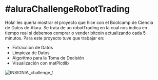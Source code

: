 # #aluraChallengeRobotTrading
Hola! les quería mostrar el proyecto que hice con el Bootcamp de Ciencia de Datos de Alura.
Se trata de un robotTrading en la cual nos indica en tiempo real si debemos comprar o vender bitcoin actualizando cada 5 minutos. Para este proyecto tuve que trabajar en:
- Extracción de Datos
- Limpieza de Datos
- Algoritmo para la Toma de Decisión
- Visualización con matPlotlib


![INSIGNIA_challenge_1](https://github.com/juanmachanes/Portafolio/assets/49589367/296bd7d9-33d3-4526-9c6b-1daf52540487)

